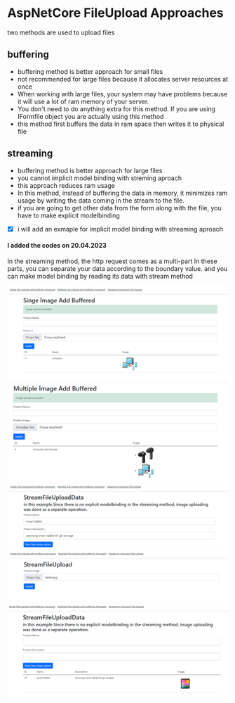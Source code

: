 # AspNetCore FileUpload Approaches


two methods are used to upload files

## buffering 
 * buffering method is better approach for small files
 * not recommended for large files because it allocates server resources at once
 * When working with large files, your system may have problems because it will use a lot of ram memory of your server.
 *  You don't need to do anything extra for this method. If you are using IFormfile object you are actually using this method
 * this method first buffers the data in ram space then writes it to physical file
 
 


## streaming
 * buffering method is better approach for large files
 * you cannot implicit model binding with streming aproach
 *  this approach reduces ram usage
 * In this method, instead of buffering the data in memory, it minimizes ram usage by writing the data coming in the stream to the file.
 * if you are going to get other data from the form along with the file, you have to make explicit modelbinding
 
 
 
 
- [x] i will add an exmaple for implicit model binding with streaming aproach 


#### I added the codes on 20.04.2023
In the streaming method, the http request comes as a multi-part
In these parts, you can separate your data according to the boundary value.
and you can make model binding by reading its data with stream method





![uml](https://github.com/hasanbaysal/Streaming-And-Buffering-Approaches-File-Upload-/blob/master/ss/1.png)
![uml](https://github.com/hasanbaysal/Streaming-And-Buffering-Approaches-File-Upload-/blob/master/ss/2.png)
![uml](https://github.com/hasanbaysal/Streaming-And-Buffering-Approaches-File-Upload-/blob/master/ss/3.png)
![uml](https://github.com/hasanbaysal/Streaming-And-Buffering-Approaches-File-Upload-/blob/master/ss/31png.png)
![uml](https://github.com/hasanbaysal/Streaming-And-Buffering-Approaches-File-Upload-/blob/master/ss/4.png)
